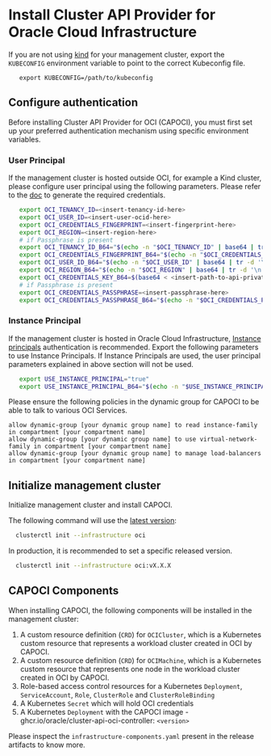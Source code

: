 
# Install Cluster API Provider for Oracle Cloud Infrastructure

If you are not using [kind][kind] for your management cluster, export the `KUBECONFIG` environment variable to point to the correct Kubeconfig file.

   ```shell
      export KUBECONFIG=/path/to/kubeconfig
   ```

## Configure authentication
Before installing Cluster API Provider for OCI (CAPOCI), you must first set up your preferred
authentication mechanism using specific environment variables.

### User Principal
If the management cluster is hosted outside OCI, for example a Kind cluster, please configure
user principal using the following parameters. Please refer to the [doc][api-signing-key] to generate the required
credentials.

   ```bash
      export OCI_TENANCY_ID=<insert-tenancy-id-here>
      export OCI_USER_ID=<insert-user-ocid-here>
      export OCI_CREDENTIALS_FINGERPRINT=<insert-fingerprint-here>
      export OCI_REGION=<insert-region-here>
      # if Passphrase is present
      export OCI_TENANCY_ID_B64="$(echo -n "$OCI_TENANCY_ID" | base64 | tr -d '\n')"
      export OCI_CREDENTIALS_FINGERPRINT_B64="$(echo -n "$OCI_CREDENTIALS_FINGERPRINT" | base64 | tr -d '\n')"
      export OCI_USER_ID_B64="$(echo -n "$OCI_USER_ID" | base64 | tr -d '\n')"
      export OCI_REGION_B64="$(echo -n "$OCI_REGION" | base64 | tr -d '\n')"
      export OCI_CREDENTIALS_KEY_B64=$(base64 < <insert-path-to-api-private-key-file-here> | tr -d '\n')
      # if Passphrase is present
      export OCI_CREDENTIALS_PASSPHRASE=<insert-passphrase-here>
      export OCI_CREDENTIALS_PASSPHRASE_B64="$(echo -n "$OCI_CREDENTIALS_PASSPHRASE" | base64 | tr -d '\n')"
   ```

### Instance Principal

If the management cluster is hosted in Oracle Cloud Infrastructure, [Instance principals][instance-principals] authentication
is recommended. Export the following parameters to use Instance Principals. If Instance Principals are used, the user principal
parameters explained in above section will not be used.

   ```bash
      export USE_INSTANCE_PRINCIPAL="true"
      export USE_INSTANCE_PRINCIPAL_B64="$(echo -n "$USE_INSTANCE_PRINCIPAL" | base64 | tr -d '\n')"
   ```
Please ensure the following policies in the dynamic group for CAPOCI to be able to talk to various OCI Services.

```
allow dynamic-group [your dynamic group name] to read instance-family in compartment [your compartment name]
allow dynamic-group [your dynamic group name] to use virtual-network-family in compartment [your compartment name]
allow dynamic-group [your dynamic group name] to manage load-balancers in compartment [your compartment name]
```

## Initialize management cluster

Initialize management cluster and install CAPOCI.

The following command will use the [latest version][capoci-latest-release]:

```bash
  clusterctl init --infrastructure oci
```

In production, it is recommended to set a specific released version. 

```bash
  clusterctl init --infrastructure oci:vX.X.X
```

## CAPOCI Components

When installing CAPOCI, the following components will be installed in the management cluster:

1. A custom resource definition (`CRD`) for `OCICluster`, which is a Kubernetes custom resource that represents a workload cluster created in OCI by CAPOCI.
2. A custom resource definition (`CRD`) for `OCIMachine`, which is a Kubernetes custom resource that represents one node in the workload cluster created in OCI by CAPOCI.
3. Role-based access control resources for a Kubernetes `Deployment`, `ServiceAccount`, `Role`, `ClusterRole` and `ClusterRoleBinding`
4. A Kubernetes `Secret` which will hold OCI credentials
5. A Kubernetes `Deployment` with the CAPOCI image - ghcr.io/oracle/cluster-api-oci-controller: `<version>`

Please inspect the `infrastructure-components.yaml` present in the release artifacts to know more.

[kind]: https://kind.sigs.k8s.io/
[api-signing-key]: https://docs.oracle.com/en-us/iaas/Content/API/Concepts/apisigningkey.htm
[instance-principals]: https://docs.oracle.com/en-us/iaas/Content/Identity/Tasks/callingservicesfrominstances.htm
[capoci-latest-release]: https://github.com/oracle/cluster-api-provider-oci/releases/latest